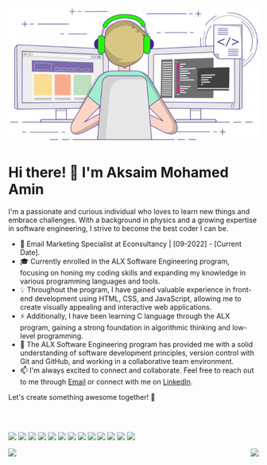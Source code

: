 <p align="center">
	<picture>
		<source
		  srcset="https://raw.githubusercontent.com/Aksaim-mohamed-amin/Aksaim-Mohamed-Amin/main/images/coding.png"
		  media="(prefers-color-scheme: dark)"
		/>
		<source
		  srcset="https://raw.githubusercontent.com/Aksaim-mohamed-amin/Aksaim-Mohamed-Amin/main/images/coding.gif"
		  media="(prefers-color-scheme: light), (prefers-color-scheme: no-preference)"
		/>
		<img src="https://raw.githubusercontent.com/Aksaim-mohamed-amin/Aksaim-Mohamed-Amin/main/images/coding.gif" />
	</picture>
</p>

# Hi there! 👋 I'm Aksaim Mohamed Amin

I'm a passionate and curious individual who loves to learn new things and embrace challenges. With a background in physics and a growing expertise in software engineering, I strive to become the best coder I can be.

- 💼 Email Marketing Specialist at Econsultancy | [09-2022] - [Current Date].
- 🎓 Currently enrolled in the ALX Software Engineering program, focusing on honing my coding skills and expanding my knowledge in various programming languages and tools.
- 💡 Throughout the program, I have gained valuable experience in front-end development using HTML, CSS, and JavaScript, allowing me to create visually appealing and interactive web applications.
- ⚡ Additionally, I have been learning C language through the ALX program, gaining a strong foundation in algorithmic thinking and low-level programming.
- 🌟 The ALX Software Engineering program has provided me with a solid understanding of software development principles, version control with Git and GitHub, and working in a collaborative team environment.
- 📫 I'm always excited to connect and collaborate. Feel free to reach out to me through [Email](mailto:aksaimmohamedamine@gmail.com) or connect with me on [LinkedIn](https://www.linkedin.com/in/aksaimmohamedamin/).

	
Let's create something awesome together! 🚀


<br>
<p align="left">
	<br>
	<img src="https://img.shields.io/badge/Language-005495?style=flat-square&logo=c&logoColor=white"/>
	<img src="https://img.shields.io/badge/-Linux-FCC624?style=flat-square&logo=linux&logoColor=black"/>
	<img src="https://img.shields.io/badge/Bash-56585d?style=flat-square&logo=gnubash&logoColor=white"/>
	<img src="https://img.shields.io/badge/Shell-4D4D4D?style=flat-square&logo=powershell&logoColor=white"/>
	<img src="https://img.shields.io/badge/-Javascript-yellow?style=flat-square&logo=JavaScript&logoColor=white"/>
	<img src="https://img.shields.io/badge/-HTML5-E34F26?style=flat-square&logo=HTML5&logoColor=white"/>
	<img src="https://img.shields.io/badge/-CSS3-1572B6?style=flat-square&logo=CSS3&logoColor=white"/>
	<img src="https://img.shields.io/badge/-Git-F44D27?style=flat-square&logo=Git&logoColor=white"/>
	<img src="https://img.shields.io/badge/-Github-181717?style=flat-square&logo=GitHub&logoColor=white"/>
	<img src="https://img.shields.io/badge/-Visual%20Studio%20Code-23A9F2?style=flat-square&logo=Visual%20Studio%20Code&logoColor=white"/>
	<img src="https://img.shields.io/badge/Emacs-7F5AB6?style=flat-square&logo=gnuemacs&logoColor=white"/>
	<img src="https://img.shields.io/badge/Vim-019733?style=flat-square&logo=vim&logoColor=white"/>
	<img src="https://img.shields.io/badge/-Slack-E01563?style=flat-square&logo=Slack&logoColor=white"/>
</p>
<p>
	<picture>
		<source
		srcset="https://github-readme-stats.vercel.app/api?username=Aksaim-Mohamed-Amin&show_icons=true&hide_border=true&line_height=20&title_color=f6a5ff&icon_color=3acdd3&show_owner=true&theme=transparent"
		media="(prefers-color-scheme: dark)"
		/>
		<source
		srcset="https://github-readme-stats.vercel.app/api?username=Aksaim-Mohamed-Amin&show_icons=true&hide_border=true&line_height=20&title_color=03a8aa&icon_color=462a8c&show_owner=true"
		media="(prefers-color-scheme: light), (prefers-color-scheme: no-preference)"
		/>
		<img align="left" max-width="460" src="https://github-readme-stats.vercel.app/api?username=Aksaim-Mohamed-Amin&show_icons=true&hide_border=true&line_height=20&title_color=03a8aa&icon_color=462a8c&show_owner=true" />
	</picture>
	<picture>
		<source
			srcset="https://github-readme-stats.vercel.app/api/top-langs/?username=Aksaim-Mohamed-Amin&layout=donut&size_weight=0.5&count_weight=0.5&hide_border=true&title_color=03a8aa&theme=transparent"
			media="(prefers-color-scheme: dark)"
			/>
		<source
			srcset="https://github-readme-stats.vercel.app/api/top-langs/?username=Aksaim-Mohamed-Amin&layout=donut&size_weight=0.5&count_weight=0.5&hide_border=true&title_color=03a8aa"
			media="(prefers-color-scheme: light), (prefers-color-scheme: no-preference)"
			/>
		<img align="right" max-width="460" src="https://github-readme-stats.vercel.app/api/top-langs/?username=Aksaim-Mohamed-Amin&layout=donut&size_weight=0.5&count_weight=0.5&hide_border=true&title_color=03a8aa" />
	</picture>
</p>
